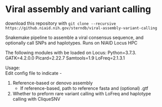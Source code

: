 # Viral assembly and variant calling

download this repository with 
`git clone --recursive https://github.niaid.nih.gov/sterndb/viral-assembly-variant-calling`

Snakemake pipeline to assemble a viral consensus sequence, and optionally call SNPs and haplotypes.
Runs on NIAID Locus HPC

The following modules with be loaded on Locus:
Python=3.7.3. 
GATK=4.2.0.0
Picard=2.22.7
Samtools=1.9
LoFreq=2.1.3.1

Usage:  
Edit config file to indicate - 
1. Reference-based or denovo assembly  
    - If reference-based, path to reference fasta and (optional) .gtf 
2. Whether to preform rare variant calling with LoFreq and haplotype calling with CliqueSNV


